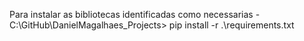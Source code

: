 Para instalar as bibliotecas identificadas como necessarias - C:\GitHub\DanielMagalhaes_Projects> pip install -r .\requirements.txt